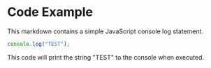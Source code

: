 # Code Example #

This markdown contains a simple JavaScript console log statement.

```javascript
console.log("TEST");
```

This code will print the string "TEST" to the console when executed.
